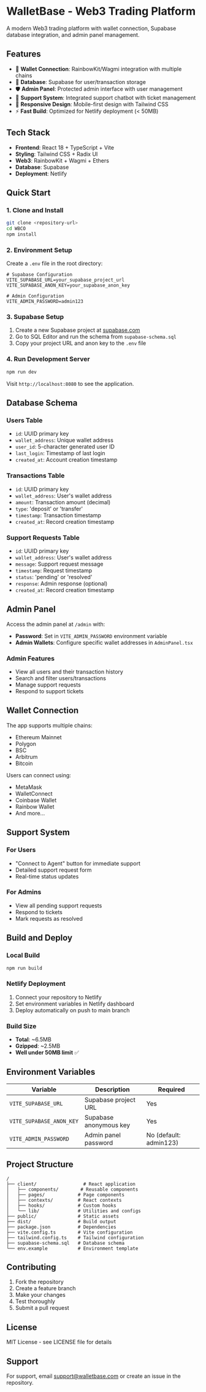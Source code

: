 # WalletBase - Web3 Trading Platform

A modern Web3 trading platform with wallet connection, Supabase database integration, and admin panel management.

## Features

- 🔗 **Wallet Connection**: RainbowKit/Wagmi integration with multiple chains
- 💾 **Database**: Supabase for user/transaction storage
- 🛡️ **Admin Panel**: Protected admin interface with user management
- 💬 **Support System**: Integrated support chatbot with ticket management
- 📱 **Responsive Design**: Mobile-first design with Tailwind CSS
- ⚡ **Fast Build**: Optimized for Netlify deployment (< 50MB)

## Tech Stack

- **Frontend**: React 18 + TypeScript + Vite
- **Styling**: Tailwind CSS + Radix UI
- **Web3**: RainbowKit + Wagmi + Ethers
- **Database**: Supabase
- **Deployment**: Netlify

## Quick Start

### 1. Clone and Install

```bash
git clone <repository-url>
cd WBCO
npm install
```

### 2. Environment Setup

Create a `.env` file in the root directory:

```env
# Supabase Configuration
VITE_SUPABASE_URL=your_supabase_project_url
VITE_SUPABASE_ANON_KEY=your_supabase_anon_key

# Admin Configuration
VITE_ADMIN_PASSWORD=admin123
```

### 3. Supabase Setup

1. Create a new Supabase project at [supabase.com](https://supabase.com)
2. Go to SQL Editor and run the schema from `supabase-schema.sql`
3. Copy your project URL and anon key to the `.env` file

### 4. Run Development Server

```bash
npm run dev
```

Visit `http://localhost:8080` to see the application.

## Database Schema

### Users Table
- `id`: UUID primary key
- `wallet_address`: Unique wallet address
- `user_id`: 5-character generated user ID
- `last_login`: Timestamp of last login
- `created_at`: Account creation timestamp

### Transactions Table
- `id`: UUID primary key
- `wallet_address`: User's wallet address
- `amount`: Transaction amount (decimal)
- `type`: 'deposit' or 'transfer'
- `timestamp`: Transaction timestamp
- `created_at`: Record creation timestamp

### Support Requests Table
- `id`: UUID primary key
- `wallet_address`: User's wallet address
- `message`: Support request message
- `timestamp`: Request timestamp
- `status`: 'pending' or 'resolved'
- `response`: Admin response (optional)
- `created_at`: Record creation timestamp

## Admin Panel

Access the admin panel at `/admin` with:
- **Password**: Set in `VITE_ADMIN_PASSWORD` environment variable
- **Admin Wallets**: Configure specific wallet addresses in `AdminPanel.tsx`

### Admin Features
- View all users and their transaction history
- Search and filter users/transactions
- Manage support requests
- Respond to support tickets

## Wallet Connection

The app supports multiple chains:
- Ethereum Mainnet
- Polygon
- BSC
- Arbitrum
- Bitcoin

Users can connect using:
- MetaMask
- WalletConnect
- Coinbase Wallet
- Rainbow Wallet
- And more...

## Support System

### For Users
- "Connect to Agent" button for immediate support
- Detailed support request form
- Real-time status updates

### For Admins
- View all pending support requests
- Respond to tickets
- Mark requests as resolved

## Build and Deploy

### Local Build
```bash
npm run build
```

### Netlify Deployment
1. Connect your repository to Netlify
2. Set environment variables in Netlify dashboard
3. Deploy automatically on push to main branch

### Build Size
- **Total**: ~6.5MB
- **Gzipped**: ~2.5MB
- **Well under 50MB limit** ✅

## Environment Variables

| Variable | Description | Required |
|----------|-------------|----------|
| `VITE_SUPABASE_URL` | Supabase project URL | Yes |
| `VITE_SUPABASE_ANON_KEY` | Supabase anonymous key | Yes |
| `VITE_ADMIN_PASSWORD` | Admin panel password | No (default: admin123) |

## Project Structure

```
/
├── client/                 # React application
│   ├── components/        # Reusable components
│   ├── pages/            # Page components
│   ├── contexts/         # React contexts
│   ├── hooks/            # Custom hooks
│   └── lib/              # Utilities and configs
├── public/               # Static assets
├── dist/                 # Build output
├── package.json          # Dependencies
├── vite.config.ts        # Vite configuration
├── tailwind.config.ts    # Tailwind configuration
├── supabase-schema.sql   # Database schema
└── env.example           # Environment template
```

## Contributing

1. Fork the repository
2. Create a feature branch
3. Make your changes
4. Test thoroughly
5. Submit a pull request

## License

MIT License - see LICENSE file for details

## Support

For support, email support@walletbase.com or create an issue in the repository.
